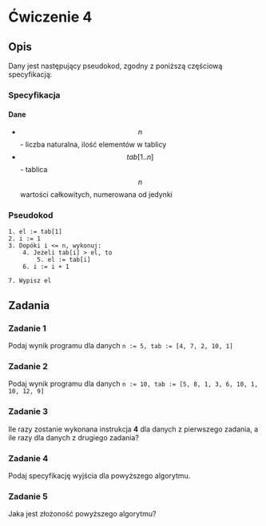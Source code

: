 # Ćwiczenie 4

## Opis

Dany jest następujący pseudokod, zgodny z poniższą częściową specyfikacją:

### Specyfikacja

#### Dane

* $$n$$ - liczba naturalna, ilość elementów w tablicy
* $$tab[1..n]$$ - tablica $$n$$ wartości całkowitych, numerowana od jedynki

### Pseudokod

```
1. el := tab[1]
2. i := 1
3. Dopóki i <= n, wykonuj:
    4. Jeżeli tab[i] > el, to 
        5. el := tab[i]
    6. i := i + 1
    
7. Wypisz el
```

## Zadania

### Zadanie 1

Podaj wynik programu dla danych `n := 5, tab := [4, 7, 2, 10, 1]`

### Zadanie 2

Podaj wynik programu dla danych `n := 10, tab := [5, 8, 1, 3, 6, 10, 1, 10, 12, 9]`

### Zadanie 3

Ile razy zostanie wykonana instrukcja **4** dla danych z pierwszego zadania, a ile razy dla danych z drugiego zadania?

### Zadanie 4

Podaj specyfikację wyjścia dla powyższego algorytmu.

### Zadanie 5

Jaka jest złożoność powyższego algorytmu?